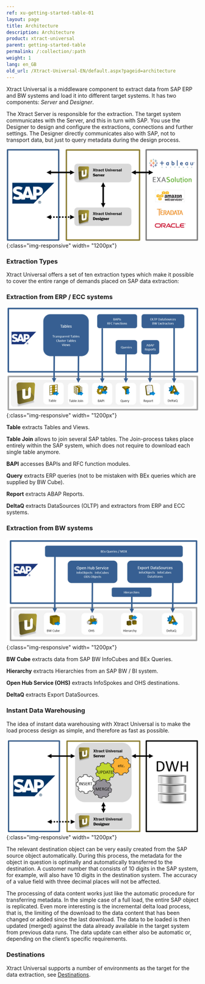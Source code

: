 ```yaml
---
ref: xu-getting-started-table-01
layout: page
title: Architecture
description: Architecture
product: xtract-universal
parent: getting-started-table
permalink: /:collection/:path
weight: 1
lang: en_GB
old_url: /Xtract-Universal-EN/default.aspx?pageid=architecture
---
```

Xtract Universal is a middleware component to extract data from SAP ERP and BW systems and load it into different target systems. It has two components: *Server* and *Designer*.

The Xtract Server is responsible for the extraction. The target system communicates with the Server, and this in turn with SAP. 
You use the Designer to design and configure the extractions, connections and further settings. The Designer directly communicates also with SAP, not to transport data, but just to query metadata during the design process.

![xu-arch-01](/img/content/xu-arch-01.jpg){:class="img-responsive" width= "1200px"}

### Extraction Types

Xtract Universal offers a set of ten extraction types which make it possible to cover the entire range of demands placed on SAP data extraction:

### Extraction from ERP / ECC systems

![xu-arch-03](/img/content/xu-arch-03.jpg){:class="img-responsive" width= "1200px"}

**Table** extracts Tables and Views.

**Table Join** allows to join several SAP tables. 
The Join-process takes place entirely within the SAP system, which does not require to download each single table anymore.

**BAPI** accesses BAPIs and RFC function modules.

**Query** extracts ERP queries (not to be mistaken with BEx queries which are supplied by BW Cube).

**Report** extracts ABAP Reports.

**DeltaQ** extracts DataSources (OLTP) and extractors from ERP and ECC systems.

### Extraction from BW systems

![xu-arch-04](/img/content/xu-arch-04.jpg){:class="img-responsive" width= "1200px"}

**BW Cube** extracts data from SAP BW InfoCubes and BEx Queries.

**Hierarchy** extracts Hierarchies from an SAP BW / BI system.

**Open Hub Service (OHS)** extracts InfoSpokes and OHS destinations.

**DeltaQ** extracts Export DataSources.


### Instant Data Warehousing

The idea of instant data warehousing with Xtract Universal is to make the load process design as simple, and therefore as fast as possible.

![xu-arch-02](/img/content/xu-arch-02.jpg){:class="img-responsive" width= "1200px"}

The relevant destination object can be very easily created from the SAP source object automatically. During this process, the metadata for the object in question is optimally and automatically transferred to the destination. 
A customer number that consists of 10 digits in the SAP system, for example, will also have 10 digits in the destination system. The accuracy of a value field with three decimal places will not be affected. 

The processing of data content works just like the automatic procedure for transferring metadata. 
In the simple case of a full load, the entire SAP object is replicated. 
Even more interesting is the incremental delta load process, that is, the limiting of the download to the data content that has been changed or added since the last download. The data to be loaded is then updated (merged) against the data already available in the target system from previous data runs. 
The data update can either also be automatic or, depending on the client’s specific requirements. 

### Destinations 

Xtract Universal supports a number of environments as the target for the data extraction, see [Destinations](../xu-destinations). 
